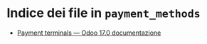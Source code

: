 # Indice dei file in `payment_methods`

- [Payment terminals — Odoo 17.0 documentazione](./terminals.md)

